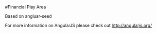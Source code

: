 #Financial Play Area

Based on angluar-seed

For more information on AngularJS please check out http://angularjs.org/

